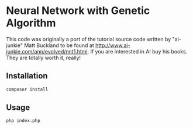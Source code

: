 # Neural Network with Genetic Algorithm

This code was originally a port of the tutorial source code written by "ai-junkie" Matt Buckland to be found at http://www.ai-junkie.com/ann/evolved/nnt1.html. If you are interested in AI buy his books. They are totally worth it, really!

## Installation

```bash
composer install
```

## Usage

```bash
php index.php
```

